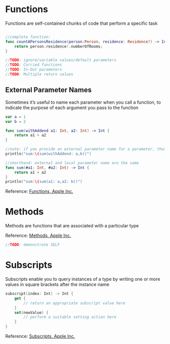 # Functions
Functions are self-contained chunks of code that perform a specific task
```swift

//complete function:
func countAPersonsResidence(person:Person, residence: Residence?) -> Int {
    return person.residence!.numberOfRooms;
}

//TODO: ignore/variable values/default parameters
//TODO: Curried functions
//TODO: In-Out parameters
//TODO: Multiple return values
```

## External Parameter Names
Sometimes it’s useful to name each parameter when you call a function, to indicate the purpose of each argument you pass to the function
```swift
var a = 1
var b = 2

func sum(withAddend a1: Int, a2: Int) -> Int {
    return a1 + a2
}

//note: if you provide an external parameter name for a parameter, that external name must always be used when you call the function
println("sum:\(sum(withAddend: a,b))")

//shorthand: external and local parameter name are the same
func sum(#a1: Int, #a2: Int) -> Int {
    return a1 + a2
}
println("sum:\(sum(a1: a,a2: b))")
```

Reference: [Functions, Apple Inc.](https://developer.apple.com/library/ios/documentation/Swift/Conceptual/Swift_Programming_Language/Functions.html#//apple_ref/doc/uid/TP40014097-CH10-ID158)

# Methods
Methods are functions that are associated with a particular type

Reference: [Methods, Apple Inc.](https://developer.apple.com/library/ios/documentation/Swift/Conceptual/Swift_Programming_Language/Methods.html#//apple_ref/doc/uid/TP40014097-CH15-ID234)

```swift
//TODO: demonstrate SELF
```

# Subscripts
Subscripts enable you to query instances of a type by writing one or more values in square brackets after the instance name

```swift
subscript(index: Int) -> Int {
    get {
        // return an appropriate subscript value here
    }
    set(newValue) {
        // perform a suitable setting action here
    }
}
```
Reference: [Subscripts, Apple Inc.](https://developer.apple.com/library/ios/documentation/Swift/Conceptual/Swift_Programming_Language/Subscripts.html#//apple_ref/doc/uid/TP40014097-CH16-ID305)
